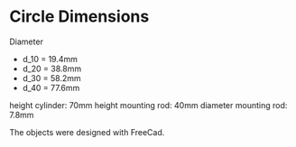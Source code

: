 #  Circle Dimensions

Diameter
- d_10 = 19.4mm
- d_20 = 38.8mm
- d_30 = 58.2mm
- d_40 = 77.6mm

height cylinder: 70mm
height mounting rod: 40mm
diameter mounting rod: 7.8mm

The objects were designed with FreeCad.
